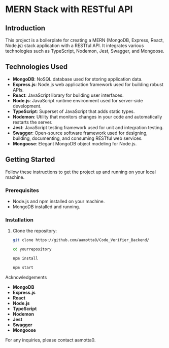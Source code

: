 # MERN Stack with RESTful API

## Introduction

This project is a boilerplate for creating a MERN (MongoDB, Express, React, Node.js) stack application with a RESTful API. It integrates various technologies such as TypeScript, Nodemon, Jest, Swagger, and Mongoose.

## Technologies Used

- **MongoDB**: NoSQL database used for storing application data.
- **Express.js**: Node.js web application framework used for building robust APIs.
- **React**: JavaScript library for building user interfaces.
- **Node.js**: JavaScript runtime environment used for server-side development.
- **TypeScript**: Superset of JavaScript that adds static types.
- **Nodemon**: Utility that monitors changes in your code and automatically restarts the server.
- **Jest**: JavaScript testing framework used for unit and integration testing.
- **Swagger**: Open-source software framework used for designing, building, documenting, and consuming RESTful web services.
- **Mongoose**: Elegant MongoDB object modeling for Node.js.

## Getting Started

Follow these instructions to get the project up and running on your local machine.

### Prerequisites

- Node.js and npm installed on your machine.
- MongoDB installed and running.

### Installation

1. Clone the repository:

   ```bash
   git clone https://github.com/aamotta0/Code_Verifier_Backend/

   cd yourrepository

   npm install

   npm start

Acknowledgements
- **MongoDB**
- **Express.js**
- **React**
- **Node.js**
- **TypeScript**
- **Nodemon**
- **Jest**
- **Swagger**
- **Mongoose**

For any inquiries, please contact aamotta0.



